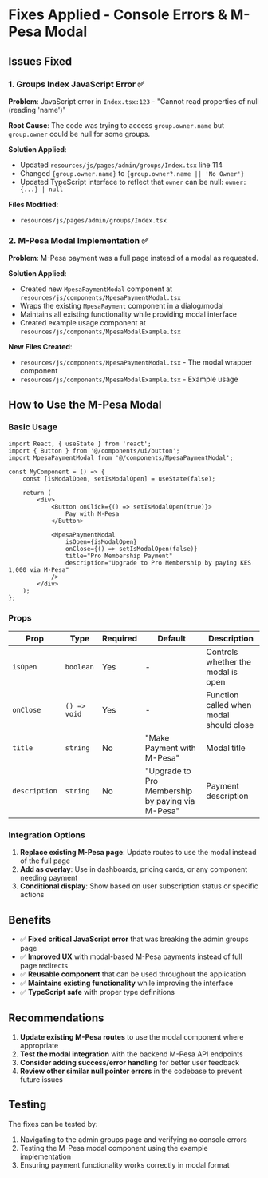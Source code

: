 # Fixes Applied - Console Errors & M-Pesa Modal

## Issues Fixed

### 1. Groups Index JavaScript Error ✅

**Problem**: JavaScript error in `Index.tsx:123` - "Cannot read properties of null (reading 'name')"

**Root Cause**: The code was trying to access `group.owner.name` but `group.owner` could be null for some groups.

**Solution Applied**:
- Updated `resources/js/pages/admin/groups/Index.tsx` line 114
- Changed `{group.owner.name}` to `{group.owner?.name || 'No Owner'}`
- Updated TypeScript interface to reflect that `owner` can be null: `owner: {...} | null`

**Files Modified**:
- `resources/js/pages/admin/groups/Index.tsx`

### 2. M-Pesa Modal Implementation ✅

**Problem**: M-Pesa payment was a full page instead of a modal as requested.

**Solution Applied**:
- Created new `MpesaPaymentModal` component at `resources/js/components/MpesaPaymentModal.tsx`
- Wraps the existing `MpesaPayment` component in a dialog/modal
- Maintains all existing functionality while providing modal interface
- Created example usage component at `resources/js/components/MpesaModalExample.tsx`

**New Files Created**:
- `resources/js/components/MpesaPaymentModal.tsx` - The modal wrapper component
- `resources/js/components/MpesaModalExample.tsx` - Example usage

## How to Use the M-Pesa Modal

### Basic Usage

```tsx
import React, { useState } from 'react';
import { Button } from '@/components/ui/button';
import MpesaPaymentModal from '@/components/MpesaPaymentModal';

const MyComponent = () => {
    const [isModalOpen, setIsModalOpen] = useState(false);

    return (
        <div>
            <Button onClick={() => setIsModalOpen(true)}>
                Pay with M-Pesa
            </Button>

            <MpesaPaymentModal
                isOpen={isModalOpen}
                onClose={() => setIsModalOpen(false)}
                title="Pro Membership Payment"
                description="Upgrade to Pro Membership by paying KES 1,000 via M-Pesa"
            />
        </div>
    );
};
```

### Props

| Prop | Type | Required | Default | Description |
|------|------|----------|---------|-------------|
| `isOpen` | `boolean` | Yes | - | Controls whether the modal is open |
| `onClose` | `() => void` | Yes | - | Function called when modal should close |
| `title` | `string` | No | "Make Payment with M-Pesa" | Modal title |
| `description` | `string` | No | "Upgrade to Pro Membership by paying via M-Pesa" | Payment description |

### Integration Options

1. **Replace existing M-Pesa page**: Update routes to use the modal instead of the full page
2. **Add as overlay**: Use in dashboards, pricing cards, or any component needing payment
3. **Conditional display**: Show based on user subscription status or specific actions

## Benefits

- ✅ **Fixed critical JavaScript error** that was breaking the admin groups page
- ✅ **Improved UX** with modal-based M-Pesa payments instead of full page redirects
- ✅ **Reusable component** that can be used throughout the application
- ✅ **Maintains existing functionality** while improving the interface
- ✅ **TypeScript safe** with proper type definitions

## Recommendations

1. **Update existing M-Pesa routes** to use the modal component where appropriate
2. **Test the modal integration** with the backend M-Pesa API endpoints
3. **Consider adding success/error handling** for better user feedback
4. **Review other similar null pointer errors** in the codebase to prevent future issues

## Testing

The fixes can be tested by:
1. Navigating to the admin groups page and verifying no console errors
2. Testing the M-Pesa modal component using the example implementation
3. Ensuring payment functionality works correctly in modal format